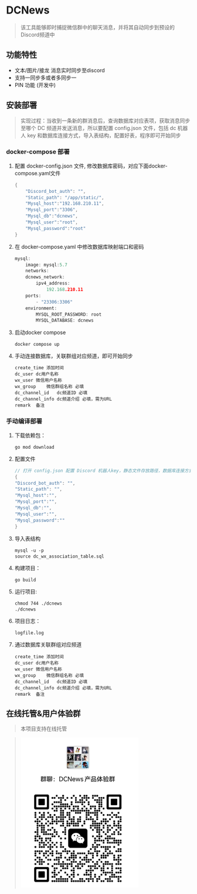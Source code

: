 # DCNews
> 该工具能够即时捕捉微信群中的聊天消息，并将其自动同步到预设的Discord频道中

## 功能特性
* 文本/图片/接龙 消息实时同步至discord
* 支持一同步多或者多同步一
* PIN 功能 (开发中)

## 安装部署
> 实现过程：当收到一条新的群消息后，查询数据库对应表项，获取消息同步至哪个 DC 频道并发送消息，所以要配置 config.json 文件，包括 dc 机器人 key 和数据库连接方式，导入表结构，配置好表，程序即可开始同步
### docker-compose 部署
1. 配置 docker-config.json 文件, 修改数据库密码，对应下面docker-compose.yaml文件
    ```go
    {
        "Discord_bot_auth": "",
        "Static_path": "/app/static/",
        "Mysql_host":"192.168.210.11",
        "Mysql_port":"3306",
        "Mysql_db":"dcnews",
        "Mysql_user":"root",
        "Mysql_password":"root"
    }
    ```
2. 在 docker-compose.yaml 中修改数据库映射端口和密码
    ```go
    mysql:
        image: mysql:5.7
        networks:
        dcnews_network:
            ipv4_address:
                192.168.210.11
        ports:
            - "23306:3306"
        environment:
            MYSQL_ROOT_PASSWORD: root
            MYSQL_DATABASE: dcnews
    ```

3. 启动docker compose
    ```
    docker compose up
    ```

4. 手动连接数据库，关联群组对应频道，即可开始同步
    ```go
    create_time	添加时间
    dc_user	dc用户名称
    wx_user	微信用户名称
    wx_group	微信群组名称 必填
    dc_channel_id	dc频道ID 必填
    dc_channel_info	dc频道介绍 必填，需为URL
    remark	备注
    ```


### 手动编译部署
1. 下载依赖包：
    ```shell
    go mod download
    ```
2. 配置文件 
    ```go
    // 打开 config.json 配置 Discord 机器人key，静态文件存放路径，数据库连接方式
    {
    "Discord_bot_auth": "",
    "Static_path": "",
    "Mysql_host":"",
    "Mysql_port":"",
    "Mysql_db":"",
    "Mysql_user":"",
    "Mysql_password":""
    }
    ```
3. 导入表结构
    ```
    mysql -u -p
    source dc_wx_association_table.sql
    ```

4. 构建项目：
    ```shell
    go build
    ```
5. 运行项目:
    ```
    chmod 744 ./dcnews
    ./dcnews
    ```
6. 项目日志：
    ```shell
    logfile.log
    ```
7. 通过数据库关联群组对应频道
    ```
    create_time	添加时间
    dc_user	dc用户名称
    wx_user	微信用户名称
    wx_group	微信群组名称 必填
    dc_channel_id	dc频道ID 必填
    dc_channel_info	dc频道介绍 必填，需为URL
    remark	备注
    ```


## 在线托管&用户体验群
> 本项目支持在线托管

> ![Group](/Group.png)


